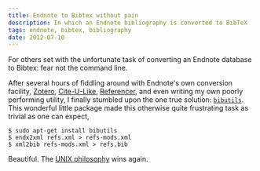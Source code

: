 ```yaml
---
title: Endnote to Bibtex without pain
description: In which an Endnote bibliography is converted to BibTeX
tags: endnote, bibtex, bibliography
date: 2012-07-10
---
```


For others set with the unfortunate task of converting an Endnote
database to Bibtex: fear not the command line.

After several hours of fiddling around with Endnote's own conversion
facility, [Zotero](http://www.zotero.org/),
[Cite-U-Like](http://www.citeulike.org/),
[Referencer](http://launchpad.net/referencer/), and even writing my
own poorly performing utility, I finally stumbled upon the one true
solution: [`bibutils`](http://bibutils.refbase.org/). This wonderful
little package made this otherwise quite frustrating task as trivial
as one can expect,

    $ sudo apt-get install bibutils
    $ endx2xml refs.xml > refs-mods.xml
    $ xml2bib refs-mods.xml > refs.bib

Beautiful. The
[UNIX philosophy](http://en.wikipedia.org/wiki/Unix_philosophy) wins
again.

